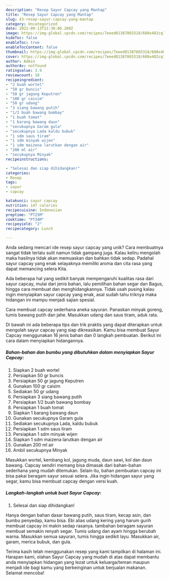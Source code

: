 ```yaml
---
description: "Resep Sayur Capcay yang Mantap"
title: "Resep Sayur Capcay yang Mantap"
slug: 43-resep-sayur-capcay-yang-mantap
category: Uncategorized
date: 2022-09-13T22:30:06.289Z
image: https://img-global.cpcdn.com/recipes/7eeed01387865318/680x482cq70/sayur-capcay-foto-resep-utama.jpg
hideToc: false
enableToc: true
enableTocContent: false
thumbnail: https://img-global.cpcdn.com/recipes/7eeed01387865318/680x482cq70/sayur-capcay-foto-resep-utama.jpg
cover: https://img-global.cpcdn.com/recipes/7eeed01387865318/680x482cq70/sayur-capcay-foto-resep-utama.jpg
author: Admin
authorAv: notfound
ratingvalue: 3.9
reviewcount: 10
recipeingredient:
- "2 buah wortel"
- "50 gr buncis"
- "50 gr jagung Keputren"
- "100 gr caisim"
- "50 gr udang"
- "3 siang bawang putih"
- "1/2 buah bawang bombay"
- "1 buah tomat"
- "1 barang bawang daun"
- "secukupnya Garam gula"
- "secukupnya Lada kaldu bubuk"
- "1 sdm saus tiram"
- "1 sdm minyak wijen"
- "1 sdm maizena larutkan dengan air"
- "200 ml air"
- "secukupnya Minyak"
recipeinstructions:

- "Selesai dan siap dihidangkan!"
categories:
- Resep
tags:
- sayur
- capcay

katakunci: sayur capcay 
nutrition: 147 calories
recipecuisine: Indonesian
preptime: "PT25M"
cooktime: "PT34M"
recipeyield: "2"
recipecategory: Lunch

---
```





Anda sedang mencari ide resep sayur capcay yang unik? Cara membuatnya sangat tidak terlalu sulit namun tidak gampang juga. Kalau keliru mengolah maka hasilnya tidak akan memuaskan dan bahkan tidak sedap. Padahal sayur capcay yang enak selayaknya memiliki aroma dan cita rasa yang dapat memancing selera Kita.





Ada beberapa hal yang sedikit banyak mempengaruhi kualitas rasa dari sayur capcay, mulai dari jenis bahan, lalu pemilihan bahan segar dan Bagus, hingga cara membuat dan menghidangkannya. Tidak usah pusing kalau ingin menyiapkan sayur capcay yang enak,      asal sudah tahu triknya maka hidangan ini mampu menjadi sajian spesial.














Cara membuat capcay sederhana aneka sayuran. Panaskan minyak goreng, tumis bawang putih dan jahe. Masukkan udang dan saus tiram, aduk rata.






Di bawah ini ada beberapa tips dan trik praktis yang dapat diterapkan untuk mengolah sayur capcay yang siap dikreasikan. Kamu bisa membuat Sayur Capcay menggunakan 16 jenis bahan dan 0 langkah pembuatan. Berikut ini cara dalam menyiapkan hidangannya.

<!--inarticleads1-->

##### Bahan-bahan dan bumbu yang dibutuhkan dalam menyiapkan Sayur Capcay:

1. Siapkan 2 buah wortel
1. Persiapkan 50 gr buncis
1. Persiapkan 50 gr jagung Keputren
1. Gunakan 100 gr caisim
1. Sediakan 50 gr udang
1. Persiapkan 3 siang bawang putih
1. Persiapkan 1/2 buah bawang bombay
1. Persiapkan 1 buah tomat
1. Siapkan 1 barang bawang daun
1. Gunakan secukupnya Garam gula
1. Sediakan secukupnya Lada, kaldu bubuk
1. Persiapkan 1 sdm saus tiram
1. Persiapkan 1 sdm minyak wijen
1. Siapkan 1 sdm maizena larutkan dengan air
1. Gunakan 200 ml air
1. Ambil secukupnya Minyak


Masukkan wortel, kembang kol, jagung muda, daun sawi, kol dan daun bawang. Capcay sendiri memang bisa dimasak dari bahan-bahan sederhana yang mudah ditemukan. Selain itu, bahan pembuatan capcay ini bisa pakai beragam sayur sesuai selera. Jika ingin hidangan sayur yang segar, kamu bisa membuat capcay dengan versi kuah. 

<!--inarticleads2-->

##### Langkah-langkah untuk buat Sayur Capcay:


1. Selesai dan siap dihidangkan!

Hanya dengan bahan dasar bawang putih, saus tiram, kecap asin, dan bumbu penyedap, kamu bisa. Ebi alias udang kering yang harum gurih membuat capcay ini makin sedap rasanya. tambahan beragam sayuran membuat semakin renyah segar. Tumis udang dan ayam hingga berubah warna. Masukkan semua sayuran, tumis hingga sedikit layu. Masukkan air, garam, merica bubuk, dan gula. 

Terima kasih telah menggunakan resep yang kami tampilkan di halaman ini. Harapan kami, olahan Sayur Capcay yang mudah di atas dapat membantu anda menyiapkan hidangan yang lezat untuk keluarga/teman maupun menjadi ide bagi kamu yang berkeinginan untuk berjualan makanan. Selamat mencoba!
